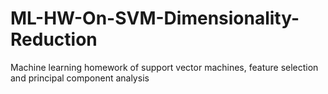 # ML-HW-On-SVM-Dimensionality-Reduction
Machine learning homework of support vector machines, feature selection and principal component analysis
